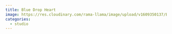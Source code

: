 ```yaml
---
title: Blue Drop Heart
image: https://res.cloudinary.com/rama-llama/image/upload/v1609350137/Blue_Drop_Heart_t8tljg.jpg
categories:
  - studio
---
```

